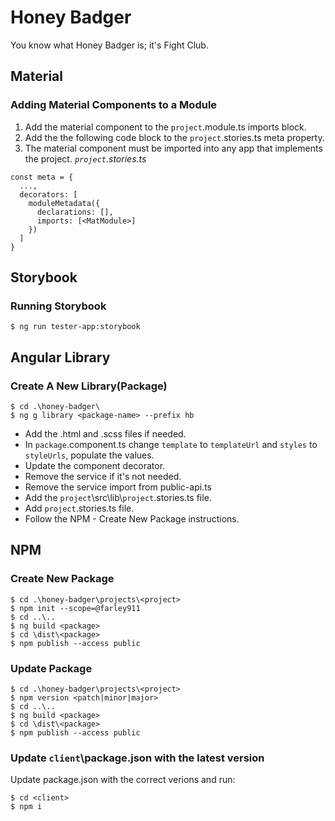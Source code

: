 # Honey Badger
You know what Honey Badger is; it's Fight Club.

## Material
### Adding Material Components to a Module
1. Add the material component to the `project`.module.ts imports block.
1. Add the the following code block to the `project`.stories.ts meta property.
1. The material component must be imported into any app that implements the project.
_`project`.stories.ts_
```
const meta = {
  ...,
  decorators: [
    moduleMetadata({
      declarations: [],
      imports: [<MatModule>]
    })
  ]
}
```

## Storybook
### Running Storybook
```
$ ng run tester-app:storybook
```

## Angular Library
### Create A New Library(Package)
```
$ cd .\honey-badger\
$ ng g library <package-name> --prefix hb
```
* Add the .html and .scss files if needed.
* In `package`.component.ts change `template` to `templateUrl` and `styles` to `styleUrls`, populate the values.
* Update the component decorator.
* Remove the service if it's not needed.
* Remove the service import from public-api.ts
* Add the `project`\src\lib\\`project`.stories.ts file.
* Add `project`.stories.ts file.
* Follow the NPM - Create New Package instructions.

## NPM
### Create New Package
```
$ cd .\honey-badger\projects\<project>
$ npm init --scope=@farley911
$ cd ..\..
$ ng build <package>
$ cd \dist\<package>
$ npm publish --access public
```

### Update Package
```
$ cd .\honey-badger\projects\<project>
$ npm version <patch|minor|major>
$ cd ..\..
$ ng build <package>
$ cd \dist\<package>
$ npm publish --access public
```

### Update `client`\package.json with the latest version
Update package.json with the correct verions and run:
```
$ cd <client>
$ npm i
```

